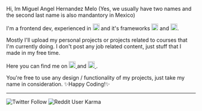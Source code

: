 Hi, Im Miguel Angel Hernandez Melo (Yes, we usually have two names and the second last name is also mandantory in Mexico)

I'm a frontend dev, experienced in <img alt="react-icon" src="https://cdn.worldvectorlogo.com/logos/logo-javascript.svg"
         width="18px" height="18px"/> and it's frameworks <img alt="react-icon" src="https://cdn.worldvectorlogo.com/logos/angular-icon.svg"
         width="18px" height="18px"/> and <img alt="angular-icon" src="https://cdn.worldvectorlogo.com/logos/react-2.svg"
         width="18px" height="18px"/>.
         
Mostly I'll upload my personal projects or projects related to courses that I'm currently doing. I don't post any job related content, just stuff that I made in my free time.

Here you can find me on 
      <a href="https://www.linkedin.com/in/miguelhem/" target="_blank" >
         <img alt="linkedin-icon" src="https://www.flaticon.com/svg/vstatic/svg/174/174857.svg?token=exp=1615922261~hmac=11156b2eed143197d8de121f8da0bcab"
         width="18px" height="18px" />
      </a>
 and   <a href="https://twitter.com/Miguelhemmm" target="_blank" >
         <img alt="twitter-icon" src="https://image.flaticon.com/icons/png/512/1384/1384065.png"
         width="18px" height="18px"/>
      </a>.

You're free to use any design / functionality of my projects, just take my name in consideration. ✨Happy Coding!✨

<hr/>

<img alt="Twitter Follow" src="https://img.shields.io/twitter/follow/miguelhemmm?style=social">
<img alt="Reddit User Karma" src="https://img.shields.io/reddit/user-karma/combined/miguelhempit?style=social">

<!---
miguelhemmm/miguelhemmm is a ✨ special ✨ repository because its `README.md` (this file) appears on your GitHub profile.
You can click the Preview link to take a look at your changes.
--->
